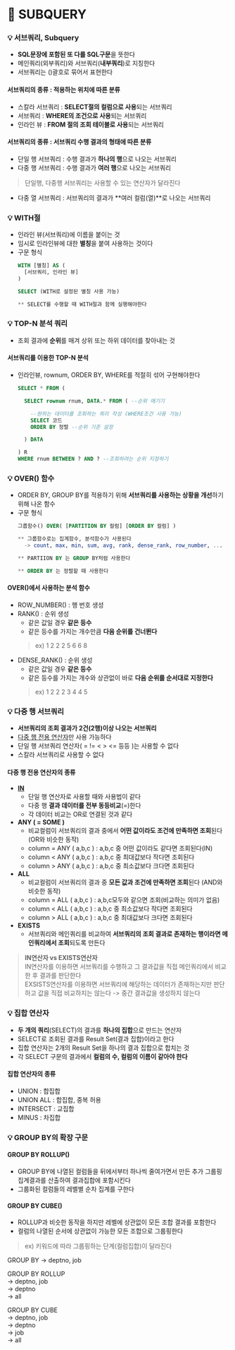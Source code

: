# :pushpin: SUBQUERY

### :bulb: 서브쿼리, Subquery
- **SQL문장에 포함된 또 다를 SQL구문**을 뜻한다
- 메인쿼리(외부쿼리)와 서브쿼리(**내부쿼리**)로 지칭한다
- 서브쿼리는 ()괄호로 묶어서 표현한다

#### 서브쿼리의 종류 : 적용하는 위치에 따른 분류
- 스칼라 서브쿼리 : **SELECT절의 컬럼으로 사용**되는 서브쿼리
- 서브쿼리 : **WHERE의 조건으로 사용**되는 서브쿼리
- 인라인 뷰 : **FROM 절의 조회 테이블로 사용**되는 서브쿼리

#### 서브쿼리의 종류 : 서브쿼리 수행 결과의 형태에 따른 분류
- 단일 행 서브쿼리 : 수행 결과가 **하나의 행**으로 나오는 서브쿼리
- 다중 행 서브쿼리 : 수행 결과가 **여러 행**으로 나오는 서브쿼리
>  단일행, 다중행 서브쿼리는 사용할 수 있는 연산자가 달라진다
- 다중 열 서브쿼리 : 서브쿼리의 결과가 **여러 컬럼(열)**로 나오는 서브쿼리

### :bulb: WITH절
- 인라인 뷰(서브쿼리)에 이름을 붙이는 것
- 임시로 인라인뷰에 대한 **별칭**을 붙여 사용하는 것이다
- 구문 형식
    ```sql
	WITH [별칭] AS (
	  [서브쿼리, 인라인 뷰]
	)

	SELECT (WITH로 설정된 별칭 사용 가능)
    
    ** SELECT를 수행할 때 WITH절과 함께 실행해야한다
    ```

### :bulb: TOP-N 분석 쿼리
- 조회 결과에 **순위**를 매겨 상위 또는 하위 데이터를 찾아내는 것
#### 서브쿼리를 이용한 TOP-N 분석
- 인라인뷰, rownum, ORDER BY, WHERE를 적절히 섞어 구현해야한다
    ```sql
	SELECT * FROM (

	  SELECT rownum rnum, DATA.* FROM ( --순위 매기기

	    --원하는 데이터를 조회하는 쿼리 작성 (WHERE조건 사용 가능)
	    SELECT 코드
	    ORDER BY 정렬 --순위 기준 설정

	  ) DATA

	) R
	WHERE rnum BETWEEN ? AND ? --조회하려는 순위 지정하기
    ```

### :bulb: OVER() 함수
- ORDER BY, GROUP BY를 적용하기 위해 **서브쿼리를 사용하는 상황을 개선**하기 위해 나온 함수
- 구문 형식
    ```sql
	그룹함수() OVER( [PARTITION BY 컬럼] [ORDER BY 컬럼] )

	** 그룹함수로는 집계함수, 분석함수가 사용된다
	  -> count, max, min, sum, avg, rank, dense_rank, row_number, ...

	** PARTIION BY 는 GROUP BY처럼 사용한다

	** ORDER BY 는 정렬할 때 사용한다
    ```
#### OVER()에서 사용하는 분석 함수
- ROW_NUMBER() : 행 번호 생성
- RANK() : 순위 생성
    - 같은 값일 경우 **같은 등수**
    - 같은 등수를 가지는 개수만큼 **다음 순위를 건너뛴다**
    > ex) 1 2 2 2 5 6 6 8
- DENSE_RANK() : 순위 생성
	- 같은 값일 경우 **같은 등수**
	- 같은 등수를 가지는 개수와 상관없이 바로 **다음 순위를 순서대로 지정한다**	
    > ex) 1 2 2 2 3 4 4 5

### :bulb: 다중 행 서브쿼리
- **서브쿼리의 조회 결과가 2건(2행)이상 나오는 서브쿼리**
- [다중 행 전용 연산자]()만 사용 가능하다
- 단일 행 서브쿼리 연산자( = != < > <= 등등 )는 사용할 수 없다
- 스칼라 서브쿼리로 사용할 수 없다
#### 다중 행 전용 연산자의 종류
- **[IN]()**
    - 단일 행 연산자로 사용할 때와 사용법이 같다
	- 다중 행 **결과 데이터를 전부 동등비교**(=)한다
	- 각 데이터 비교는 OR로 연결된 것과 같다
- **ANY ( = SOME )**
	- 비교컬럼이 서브쿼리의 결과 중에서 **어떤 값이라도 조건에 만족하면 조회**된다 (OR와 비슷한 동작)
	- column = ANY ( a,b,c ) : a,b,c 중 어떤 값이라도 같다면 조회된다(IN)
	- column < ANY ( a,b,c ) : a,b,c 중 최대값보다 작다면 조회된다
	- column > ANY ( a,b,c ) : a,b,c 중 최소값보다 크다면 조회된다
- **ALL**
	- 비교컬럼이 서브쿼리의 결과 중 **모든 값과 조건에 만족하면 조회**된다 (AND와 비슷한 동작)
	- column = ALL ( a,b,c ) : a,b,c모두와 같으면 조회(비교하는 의미가 없음)
	- column < ALL ( a,b,c ) : a,b,c 중 최소값보다 작다면 조회된다
	- column > ALL ( a,b,c ) : a,b,c 중 최대값보다 크다면 조회된다
- **EXISTS**
	- 서브쿼리와 메인쿼리를 비교하여 **서브쿼리의 조회 결과로 존재하는 행이라면 메인쿼리에서 조회**되도록 만든다

> **IN연산자 vs EXISTS연산자**   
IN연산자를 이용하면 서브쿼리를 수행하고 그 결과값을 직접 메인쿼리에서 비교한 후 결과를 판단한다   
EXSISTS연산자를 이용하면 서브쿼리에 해당하는 데이터가 존재하는지만 판단하고 값을 직접 비교하지는 않는다 -> 중간 결과값을 생성하지 않는다

### :bulb: 집합 연산자
- **두 개의 쿼리**(SELECT)의 결과를 **하나의 집합**으로 만드는 연산자
- SELECT로 조회된 결과를 Result Set(결과 집합)이라고 한다
- 집합 연산자는 2개의 Result Set을 하나의 결과 집합으로 합치는 것
- 각 SELECT 구문의 결과에서 **컬럼의 수, 컬럼의 이름이 같아야 한다**
#### 집합 연산자의 종류
- UNION : 합집합
- UNION ALL : 합집합, 중복 허용
- INTERSECT : 교집합
- MINUS : 차집합

### :bulb: GROUP BY의 확장 구문
#### GROUP BY ROLLUP()
- GROUP BY에 나열된 컬럼들을 뒤에서부터 하나씩 줄여가면서 만든 추가 그룹핑 집계결과를 산출하여 결과집합에 포함시킨다
- 그룹화된 컬럼들의 레벨별 순차 집계를 구한다
#### GROUP BY CUBE()
- ROLLUP과 비슷한 동작을 하지만 레벨에 상관없이 모든 조합 결과를 포함한다
- 컬럼의 나열된 순서에 상관없이 가능한 모든 조합으로 그룹핑한다
> ex) 키워드에 따라 그룹핑하는 단계(컬럼집합)이 달라진다   

GROUP BY -> deptno, job   

GROUP BY ROLLUP   
	-> deptno, job   
	-> deptno   
    -> all   

GROUP BY CUBE   
	-> deptno, job   
	-> deptno   
	-> job   
	-> all   
